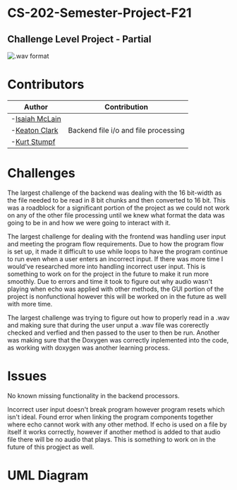 # CS-202-Semester-Project-F21
## Challenge Level Project - Partial

![.wav format](http://soundfile.sapp.org/doc/WaveFormat/wav-sound-format.gif)


# Contributors
| Author            | Contribution                                                                |
| ----------------- | ------------------------------------------------------------------ |
| -[Isaiah McLain](https://github.com/McLainIsaiah) |  | Frontend UI and program linking |
| -[Keaton Clark](https://github.com/Keaton-Clark) | Backend file i/o and file processing |
| -[Kurt Stumpf](https://github.com/1102-Stumpf-Kurt) | | Made file i/o and UML Diagram |

# Challenges
The largest challenge of the backend was dealing with the 16 bit-width as the file needed to be read in 8 bit chunks and then converted to 16 bit. This was a roadblock for a significant portion of 
the project as we could not work on any of the other file processing until we knew what format the data was going to be in and how we were going to interact with it. 

The largest challenge for dealing with the frontend was handling user input and meeting the program flow requirements. Due to how the program flow is set up, it made it difficult to use while loops to have the program continue to run even when a user enters an incorrect input. If there was more time I would've researched more into handling incorrect user input. This is something to work on for the project in the future to make it run more smoothly. Due to errors and time it took to figure out why audio wasn't playing when echo was applied with other methods, the GUI portion of the project is nonfunctional however this will be worked on in the future as well with more time.

The largest challenge was trying to figure out how to properly read in a .wav and making sure that during the user unput a .wav file was corerectly checked and verfied and then passed to the user to then be run. Another was making sure that the Doxygen was correctly inplemented into the code, as working with doxygen was another learning process. 

# Issues
No known missing functionality in the backend processors.

Incorrect user input doesn't break program however program resets which isn't ideal. Found error when linking the program components together where echo cannot work with any other method. If echo is used on a file by itself it works correctly, however if another method is added to that audio file there will be no audio that plays. This is something to work on in the future of this progject as well. 

# UML Diagram


